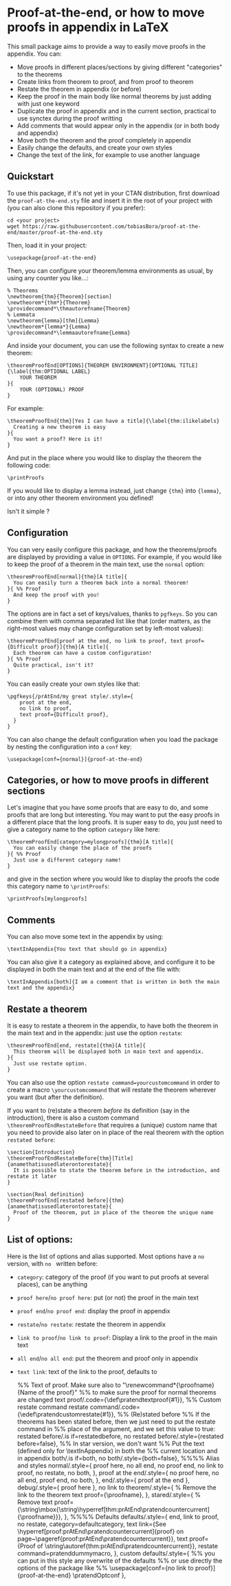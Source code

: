 # Proof-at-the-end, or how to move proofs in appendix in LaTeX

This small package aims to provide a way to easily move proofs in the appendix. You can:

- Move proofs in different places/sections by giving different "categories" to the theorems
- Create links from theorem to proof, and from proof to theorem
- Restate the theorem in appendix (or before)
- Keep the proof in the main body like normal theorems by just adding with just one keyword
- Duplicate the proof in appendix and in the current section, practical to use synctex during the proof writting
- Add comments that would appear only in the appendix (or in both body and appendix)
- Move both the theorem and the proof completely in appendix
- Easily change the defaults, and create your own styles
- Change the text of the link, for example to use another language

## Quickstart

To use this package, if it's not yet in your CTAN distribution, first download the `proof-at-the-end.sty` file and insert it in the root of your project with (you can also clone this repository if you prefer):

    cd <your project>
    wget https://raw.githubusercontent.com/tobiasBora/proof-at-the-end/master/proof-at-the-end.sty

Then, load it in your project:

    \usepackage{proof-at-the-end}

Then, you can configure your theorem/lemma environments as usual, by using any counter you like...:

    % Theorems
    \newtheorem{thm}{Theorem}[section]
    \newtheorem*{thm*}{Theorem}
    \providecommand*\thmautorefname{Theorem}
    % Lemmata
    \newtheorem{lemma}[thm]{Lemma}
    \newtheorem*{lemma*}{Lemma}
    \providecommand*\lemmaautorefname{Lemma}
    
And inside your document, you can use the following syntax to create a new theorem:

    \theoremProofEnd[OPTIONS]{THEOREM ENVIRONMENT}[OPTIONAL TITLE]{\label{thm:OPTIONAL LABEL}
        YOUR THEOREM
    }{
        YOUR (OPTIONAL) PROOF
    }

For example:

    \theoremProofEnd{thm}[Yes I can have a title]{\label{thm:ilikelabels}
      Creating a new theorem is easy
    }{
      You want a proof? Here is it!
    }

And put in the place where you would like to display the theorem the following code:

    \printProofs

If you would like to display a lemma instead, just change `{thm}` into `{lemma}`, or into any other theorem environment you defined! 

Isn't it simple ?

## Configuration

You can very easily configure this package, and how the theorems/proofs are displayed by providing a value in `OPTIONS`. For example, if you would like to keep the proof of a theorem in the main text, use the `normal` option:

    \theoremProofEnd[normal]{thm}[A title]{
      You can easily turn a theorem back into a normal theorem!
    }{ %% Proof
      And keep the proof with you!
    }

The options are in fact a set of keys/values, thanks to `pgfkeys`. So you can combine them with comma separated list like that (order matters, as the right-most values may change configuration set by left-most values):

    \theoremProofEnd[proof at the end, no link to proof, text proof={Difficult proof}]{thm}[A title]{
      Each theorem can have a custom configuration!
    }{ %% Proof
      Quite practical, isn't it?
    }

You can easily create your own styles like that:

    \pgfkeys{/prAtEnd/my great style/.style={
        proot at the end,
        no link to proof,
        text proof={Difficult proof},
      }
    }

You can also change the default configuration when you load the package by nesting the configuration into a `conf` key:

    \usepackage[conf={normal}]{proof-at-the-end}

## Categories, or how to move proofs in different sections

Let's imagine that you have some proofs that are easy to do, and some proofs that are long but interesting. You may want to put the easy proofs in a different place that the long proofs. It is super easy to do, you just need to give a category name to the option `category` like here:

    \theoremProofEnd[category=mylongproofs]{thm}[A title]{
      You can easily change the place of the proofs
    }{ %% Proof
      Just use a different category name!
    }

and give in the section where you would like to display the proofs the code this category name to `\printProofs`:

    \printProofs[mylongproofs]

## Comments

You can also move some text in the appendix by using:

    \textInAppendix{You text that should go in appendix}
    
You can also give it a category as explained above, and configure it to be displayed in both the main text and at the end of the file with:

    \textInAppendix[both]{I am a comment that is written in both the main text and the appendix}
    
## Restate a theorem

It is easy to restate a theorem in the appendix, to have both the theorem in the main text and in the appendix: just use the option `restate`:

    \theoremProofEnd[end, restate]{thm}[A title]{
      This theorem will be displayed both in main text and appendix.
    }{
      Just use restate option.
    }

You can also use the option `restate command=yourcustomcommand` in order to create a macro `\yourcustomcommand` that will restate the theorem wherever you want (but after the definition).

If you want to (re)state a theorem *before* its definition (say in the introduction), there is also a custom command `\theoremProofEndRestateBefore` that requires a (unique) custom name that you need to provide also later on in place of the real theorem with the option `restated before`:

    \section{Introduction}
    \theoremProofEndRestateBefore{thm}[Title]{anamethatisusedlaterontorestate}{
      It is possible to state the theorem before in the introduction, and restate it later
    }
    
    \section{Real definition}
    \theoremProofEnd[restated before]{thm}{anamethatisusedlaterontorestate}{
      Proof of the theorem, put in place of the theorem the unique name
    }

## List of options:

Here is the list of options and alias supported. Most options have a `no` version, with `no ` written before:

- `category`: category of the proof (if you want to put proofs at several places), can be anything
- `proof here`/`no proof here`: put (or not) the proof in the main text
- `proof end`/`no proof end`: display the proof in appendix
- `restate`/`no restate`: restate the theorem in appendix
- `link to proof`/`no link to proof`: Display a link to the proof in the main text
- `all end`/`no all end`: put the theorem and proof only in appendix
- `text link`: text of the link to the proof, defaults to 

  %% Text of proof. Make sure also to "\renewcommand*{\proofname}{Name of the proof}"
  %% to make sure the proof for normal theorems are changed
  text proof/.code={\def\pratendtextproof{#1}},
  %% Custom restate command
  restate command/.code={\edef\pratendcustomrestate{#1}},
  %% (Re)stated before
  %% If the theorems has been stated before, then we just need to put the restate command in
  %% place of the argument, and we set this value to true:
  restated before/.is if=restatedbefore,
  no restated before/.style={restated before=false},
  %% In star version, we don't want 
  %% Put the text (defined only for \textInAppendix) in both the
  %% current location and in appendix
  both/.is if=both,
  no both/.style={both=false},
  %%%% Alias and styles
  normal/.style={
    proof here,
    no all end,
    no proof end,
    no link to proof,
    no restate,
    no both,
  },
  proof at the end/.style={
    no proof here,
    no all end,
    proof end,
    no both,
  },
  end/.style={
    proof at the end
  },
  debug/.style={
    proof here
  },
  no link to theorem/.style={ % Remove the link to the theorem
    text proof={\proofname},
  },
  stared/.style={ % Remove 
    text proof={\string\mbox{\string\hyperref[thm:prAtEnd\pratendcountercurrent]{\proofname}}},
  },
  %%%% Defaults
  defaults/.style={
    end,
    link to proof,
    no restate,
    category=defaultcategory,
    text link={See \hyperref[proof:prAtEnd\pratendcountercurrent]{proof} on page~\pageref{proof:prAtEnd\pratendcountercurrent}},
    text proof={Proof of \string\autoref{thm:prAtEnd\pratendcountercurrent}},
    restate command=pratenddummymacro,
  },
  custom defaults/.style={
    %% you can put in this style any overwrite of the defaults
    %% or use directly the options of the package like
    %% \usepackage[conf={no link to proof}]{proof-at-the-end}
    \pratendOptconf
  },



